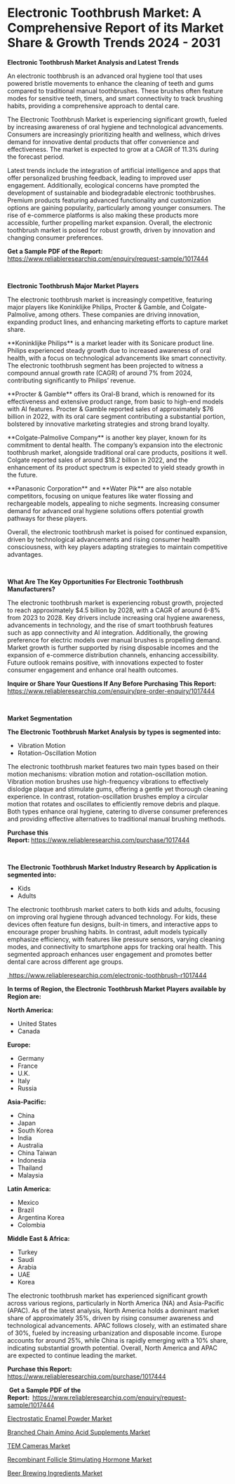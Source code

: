 <p><h1>Electronic Toothbrush Market: A Comprehensive Report of its Market Share & Growth Trends 2024 - 2031</h1></p><p><strong>Electronic Toothbrush Market Analysis and Latest Trends</strong></p>
<p><p>An electronic toothbrush is an advanced oral hygiene tool that uses powered bristle movements to enhance the cleaning of teeth and gums compared to traditional manual toothbrushes. These brushes often feature modes for sensitive teeth, timers, and smart connectivity to track brushing habits, providing a comprehensive approach to dental care.</p><p>The Electronic Toothbrush Market is experiencing significant growth, fueled by increasing awareness of oral hygiene and technological advancements. Consumers are increasingly prioritizing health and wellness, which drives demand for innovative dental products that offer convenience and effectiveness. The market is expected to grow at a CAGR of 11.3% during the forecast period. </p><p>Latest trends include the integration of artificial intelligence and apps that offer personalized brushing feedback, leading to improved user engagement. Additionally, ecological concerns have prompted the development of sustainable and biodegradable electronic toothbrushes. Premium products featuring advanced functionality and customization options are gaining popularity, particularly among younger consumers. The rise of e-commerce platforms is also making these products more accessible, further propelling market expansion. Overall, the electronic toothbrush market is poised for robust growth, driven by innovation and changing consumer preferences.</p></p>
<p><strong>Get a Sample PDF of the Report:&nbsp;</strong> <a href="https://www.reliableresearchiq.com/enquiry/request-sample/1017444?utm_campaign=1720&utm_medium=2&utm_source=Github&utm_content=ia&utm_term=04122024&utm_id=electronic-toothbrush">https://www.reliableresearchiq.com/enquiry/request-sample/1017444</a></p>
<p>&nbsp;</p>
<p><strong>Electronic Toothbrush Major Market Players</strong></p>
<p><p>The electronic toothbrush market is increasingly competitive, featuring major players like Koninklijke Philips, Procter & Gamble, and Colgate-Palmolive, among others. These companies are driving innovation, expanding product lines, and enhancing marketing efforts to capture market share.</p><p>**Koninklijke Philips** is a market leader with its Sonicare product line. Philips experienced steady growth due to increased awareness of oral health, with a focus on technological advancements like smart connectivity. The electronic toothbrush segment has been projected to witness a compound annual growth rate (CAGR) of around 7% from 2024, contributing significantly to Philips’ revenue.</p><p>**Procter & Gamble** offers its Oral-B brand, which is renowned for its effectiveness and extensive product range, from basic to high-end models with AI features. Procter & Gamble reported sales of approximately $76 billion in 2022, with its oral care segment contributing a substantial portion, bolstered by innovative marketing strategies and strong brand loyalty.</p><p>**Colgate-Palmolive Company** is another key player, known for its commitment to dental health. The company’s expansion into the electronic toothbrush market, alongside traditional oral care products, positions it well. Colgate reported sales of around $18.2 billion in 2022, and the enhancement of its product spectrum is expected to yield steady growth in the future.</p><p>**Panasonic Corporation** and **Water Pik** are also notable competitors, focusing on unique features like water flossing and rechargeable models, appealing to niche segments. Increasing consumer demand for advanced oral hygiene solutions offers potential growth pathways for these players.</p><p>Overall, the electronic toothbrush market is poised for continued expansion, driven by technological advancements and rising consumer health consciousness, with key players adapting strategies to maintain competitive advantages.</p></p>
<p>&nbsp;</p>
<p><strong>What Are The Key Opportunities For Electronic Toothbrush Manufacturers?</strong></p>
<p><p>The electronic toothbrush market is experiencing robust growth, projected to reach approximately $4.5 billion by 2028, with a CAGR of around 6-8% from 2023 to 2028. Key drivers include increasing oral hygiene awareness, advancements in technology, and the rise of smart toothbrush features such as app connectivity and AI integration. Additionally, the growing preference for electric models over manual brushes is propelling demand. Market growth is further supported by rising disposable incomes and the expansion of e-commerce distribution channels, enhancing accessibility. Future outlook remains positive, with innovations expected to foster consumer engagement and enhance oral health outcomes.</p></p>
<p><strong>Inquire or Share Your Questions If Any Before Purchasing This Report:</strong> <a href="https://www.reliableresearchiq.com/enquiry/pre-order-enquiry/1017444?utm_campaign=1720&utm_medium=2&utm_source=Github&utm_content=ia&utm_term=04122024&utm_id=electronic-toothbrush">https://www.reliableresearchiq.com/enquiry/pre-order-enquiry/1017444</a></p>
<p>&nbsp;</p>
<p><strong>Market Segmentation</strong></p>
<p><strong>The Electronic Toothbrush Market Analysis by types is segmented into:</strong></p>
<p><ul><li>Vibration Motion</li><li>Rotation-Oscillation Motion</li></ul></p>
<p><p>The electronic toothbrush market features two main types based on their motion mechanisms: vibration motion and rotation-oscillation motion. Vibration motion brushes use high-frequency vibrations to effectively dislodge plaque and stimulate gums, offering a gentle yet thorough cleaning experience. In contrast, rotation-oscillation brushes employ a circular motion that rotates and oscillates to efficiently remove debris and plaque. Both types enhance oral hygiene, catering to diverse consumer preferences and providing effective alternatives to traditional manual brushing methods.</p></p>
<p><strong>Purchase this Report:&nbsp;</strong><a href="https://www.reliableresearchiq.com/purchase/1017444?utm_campaign=1720&utm_medium=2&utm_source=Github&utm_content=ia&utm_term=04122024&utm_id=electronic-toothbrush">https://www.reliableresearchiq.com/purchase/1017444</a></p>
<p>&nbsp;</p>
<p><strong>The Electronic Toothbrush Market Industry Research by Application is segmented into:</strong></p>
<p><ul><li>Kids</li><li>Adults</li></ul></p>
<p><p>The electronic toothbrush market caters to both kids and adults, focusing on improving oral hygiene through advanced technology. For kids, these devices often feature fun designs, built-in timers, and interactive apps to encourage proper brushing habits. In contrast, adult models typically emphasize efficiency, with features like pressure sensors, varying cleaning modes, and connectivity to smartphone apps for tracking oral health. This segmented approach enhances user engagement and promotes better dental care across different age groups.</p></p>
<p><a href="https://www.reliableresearchiq.com/electronic-toothbrush-r1017444?utm_campaign=1720&utm_medium=2&utm_source=Github&utm_content=ia&utm_term=04122024&utm_id=electronic-toothbrush">&nbsp;https://www.reliableresearchiq.com/electronic-toothbrush-r1017444</a></p>
<p><strong>In terms of Region, the Electronic Toothbrush Market Players available by Region are:</strong></p>
<p>
    <p> <strong> North America: </strong>
        <ul>
            <li>United States</li>
            <li>Canada</li>
        </ul>
        </p> 
    <p> <strong> Europe: </strong>
        <ul>
            <li>Germany</li>
            <li>France</li>
            <li>U.K.</li>
            <li>Italy</li>
            <li>Russia</li>
        </ul>
        </p> 
    <p> <strong> Asia-Pacific: </strong>
        <ul>
            <li>China</li>
            <li>Japan</li>
            <li>South Korea</li>
            <li>India</li>
            <li>Australia</li>
            <li>China Taiwan</li>
            <li>Indonesia</li>
            <li>Thailand</li>
            <li>Malaysia</li>
        </ul>
        </p> 
    <p> <strong> Latin America: </strong>
        <ul>
            <li>Mexico</li>
            <li>Brazil</li>
            <li>Argentina Korea</li>
            <li>Colombia</li>
        </ul>
        </p> 
    <p> <strong> Middle East & Africa: </strong>
        <ul>
            <li>Turkey</li>
            <li>Saudi</li>
            <li>Arabia</li>
            <li>UAE</li>
            <li>Korea</li>
        </ul>
    </p>
    </p>
<p><p>The electronic toothbrush market has experienced significant growth across various regions, particularly in North America (NA) and Asia-Pacific (APAC). As of the latest analysis, North America holds a dominant market share of approximately 35%, driven by rising consumer awareness and technological advancements. APAC follows closely, with an estimated share of 30%, fueled by increasing urbanization and disposable income. Europe accounts for around 25%, while China is rapidly emerging with a 10% share, indicating substantial growth potential. Overall, North America and APAC are expected to continue leading the market.</p></p>
<p><strong>Purchase this Report: </strong><a href="https://www.reliableresearchiq.com/purchase/1017444?utm_campaign=1720&utm_medium=2&utm_source=Github&utm_content=ia&utm_term=04122024&utm_id=electronic-toothbrush">https://www.reliableresearchiq.com/purchase/1017444</a></p>
<p>&nbsp;<strong>Get a Sample PDF of the Report:&nbsp;&nbsp;</strong><a href="https://www.reliableresearchiq.com/enquiry/request-sample/1017444?utm_campaign=1720&utm_medium=2&utm_source=Github&utm_content=ia&utm_term=04122024&utm_id=electronic-toothbrush">https://www.reliableresearchiq.com/enquiry/request-sample/1017444</a></p>
<p><strong></strong></p>
<p><p><a href="https://issuu.com/reportprime-2/docs/electrostatic-enamel-powder-market-size-2030.pptx?utm_campaign=1720&utm_medium=2&utm_source=Github&utm_content=ia&utm_term=04122024&utm_id=electronic-toothbrush">Electrostatic Enamel Powder Market</a></p><p><a href="https://www.linkedin.com/pulse/size-branched-chain-amino-acid-supplements-marketindustry-vkpme?utm_campaign=1720&utm_medium=2&utm_source=Github&utm_content=ia&utm_term=04122024&utm_id=electronic-toothbrush">Branched Chain Amino Acid Supplements Market</a></p><p><a href="https://issuu.com/reportprime-2/docs/tem-cameras-market-size-2030.pptx?utm_campaign=1720&utm_medium=2&utm_source=Github&utm_content=ia&utm_term=04122024&utm_id=electronic-toothbrush">TEM Cameras Market</a></p><p><a href="https://www.linkedin.com/pulse/examining-ups-downs-recombinant-follicle-stimulating-hormone-wuaoe?utm_campaign=1720&utm_medium=2&utm_source=Github&utm_content=ia&utm_term=04122024&utm_id=electronic-toothbrush">Recombinant Follicle Stimulating Hormone Market</a></p><p><a href="https://www.linkedin.com/pulse/key-trends-driving-beer-brewing-ingredients-market-growth-xbeje?utm_campaign=1720&utm_medium=2&utm_source=Github&utm_content=ia&utm_term=04122024&utm_id=electronic-toothbrush">Beer Brewing Ingredients Market</a></p></p>